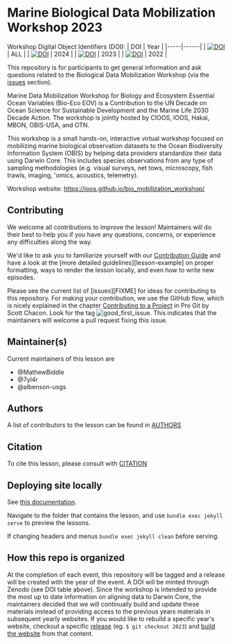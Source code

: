 # Marine Biological Data Mobilization Workshop 2023

Workshop Digital Object Identifiers (DOI):
| DOI | Year |
|-----|------|
| [![DOI](https://zenodo.org/badge/DOI/10.5281/zenodo.7401979.svg)](https://doi.org/10.5281/zenodo.7401979) | ALL |
| [![DOI](https://zenodo.org/badge/DOI/10.5281/zenodo.11085142.svg)](https://doi.org/10.5281/zenodo.11085142) | 2024 |
| [![DOI](https://zenodo.org/badge/DOI/10.5281/zenodo.7896606.svg)](https://doi.org/10.5281/zenodo.7896606) | 2023 |
| [![DOI](https://zenodo.org/badge/DOI/10.5281/zenodo.7401980.svg)](https://doi.org/10.5281/zenodo.7401980) | 2022 |

This repository is for participants to get general information and ask questions related to the Biological Data Mobilization Workshop (via the [issues](https://github.com/ioos/bio_mobilization_workshop/issues) section).

Marine Data Mobilization Workshop for Biology and Ecosystem Essential Ocean Variables (Bio-Eco EOV) is a Contribution to the UN Decade on Ocean Science for Sustainable Development and the Marine Life 2030 Decade Action. The workshop is jointly hosted by CIOOS, IOOS, Hakai, MBON, OBIS-USA, and OTN.

This workshop is a small hands-on, interactive virtual workshop focused on mobilizing marine biological observation datasets to the Ocean Biodiversity Information System (OBIS) by helping data providers standardize their data using Darwin Core. This includes species observations from any type of sampling methodologies (e.g. visual surveys, net tows, microscopy, fish trawls, imaging, 'omics, acoustics, telemetry).

Workshop website: https://ioos.github.io/bio_mobilization_workshop/

## Contributing

We welcome all contributions to improve the lesson! Maintainers will do their best to help you if you have any
questions, concerns, or experience any difficulties along the way.

We'd like to ask you to familiarize yourself with our [Contribution Guide](CONTRIBUTING.md) and have a look at
the [more detailed guidelines][lesson-example] on proper formatting, ways to render the lesson locally, and even
how to write new episodes.

Please see the current list of [issues][FIXME] for ideas for contributing to this
repository. For making your contribution, we use the GitHub flow, which is
nicely explained in the chapter [Contributing to a Project](http://git-scm.com/book/en/v2/GitHub-Contributing-to-a-Project) in Pro Git
by Scott Chacon.
Look for the tag ![good_first_issue](https://img.shields.io/badge/-good%20first%20issue-gold.svg). This indicates that the maintainers will welcome a pull request fixing this issue.  


## Maintainer(s)

Current maintainers of this lesson are 

* @MathewBiddle
* @7yl4r
* @albenson-usgs


## Authors

A list of contributors to the lesson can be found in [AUTHORS](AUTHORS)

## Citation

To cite this lesson, please consult with [CITATION](CITATION.cff)

## Deploying site locally
See [this documentation](https://carpentries.github.io/lesson-example/setup.html).

Navigate to the folder that contains the lesson, and use `bundle exec jekyll serve` to preview the lessons.

If changing headers and menus `bundle exec jekyll clean` before serving.

<!--## Post-mortem 2022 workshop summary
This workshop has concluded with great success! We hope to remix and offer another similar workshop soon! Below is a summary of the workshop activities prepared post-mortem, followed by the original content of this README which was written pre-workshop.

The 2022 Marine Biological Data Mobilization Workshop was a collaborative effort between OBIS, MBON, Hakai, IOOS, and OTN hosted to promote open data and software in the area of marine biodiversity assessment. The workshop focused on the application of the Darwin Core data standard to extant data and the subsequent publication of the data to the open access data infrastructures provided by OBIS and GBIF. The curriculum for this workshop was modeled using The Carpentries evidence-based best-practices of teaching. The materials are openly available via GitHub and the generated carpentries website. The workshop is licensed as free for re-use or adaptation under an MIT license. Unconventional features of the workshop included: 

1. A majority of workshop time allocated to breakout rooms and individual work
2. The use of concurrent, topical breakout rooms led by instructors in combination with “floating” specialist volunteers
3. A 100% open and free virtual workshop leveraging synchronous and asynchronous communications technologies including slack, zoom, and github
4. A dual-programming-language (python and R) offering in all instructional steps

The workshop was attended internationally by 63 participants, with 48 attendees joining the associated slack group. These new members have been invited to attend a monthly workgroup organized to promote standardization of marine biological data. A pre-vs-post survey analysis shows substantial improvement to self-reported skill-levels, a multitude of positive feedback was volunteered, and the workshop scored a perfect 100% standard Net Promoter Score with 16 “promoters”, 0 “detractors”, and a total of 25 respondents.
-->

## How this repo is organized

At the completion of each event, this repository will be tagged and a release will be created with the year of the event. A DOI will be minted through Zenodo (see DOI table above). Since the workshop is intended to provide the most up to date information on aligning data to Darwin Core, the maintainers decided that we will continually build and update these materials instead of providing access to the previous years materials in subsequent yearly websites. If you would like to rebuild a specific year's website, checkout a specific [release](https://github.com/ioos/bio_mobilization_workshop/releases) (eg. `$ git checkout 2023`) and [build the website](#deploying-site-locally) from that content.
